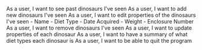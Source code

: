As a user, I want to see past dinosaurs I've seen
As a user, I want to add new dinosaurs I've seen
As a user, I want to edit properties of the dinosaurs I've seen
    - Name
    - Diet Type
    - Date Acquired
    - Weight
    - Enclosure Number
As a user, I want to remove dinosaurs I've seen
As a user, I want to update properties of each dinosaur
As a user, I want to have a summary of what diet types each dinosaur is
As a user, I want to be able to quit the program